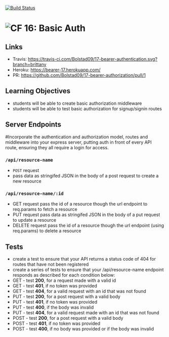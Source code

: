 [![Build Status](https://travis-ci.com/Bolstad09/16-basic-authentication.svg?branch=brittany)](https://travis-ci.com/Bolstad09/16-basic-authentication)

![CF](https://camo.githubusercontent.com/70edab54bba80edb7493cad3135e9606781cbb6b/687474703a2f2f692e696d6775722e636f6d2f377635415363382e706e67) 16: Basic Auth
===

## Links
  * Travis: https://travis-ci.com/Bolstad09/17-bearer-authentication.svg?branch=brittany
  * Heroku: https://bearer-17.herokuapp.com/
  * PR: https://github.com/Bolstad09/17-bearer-authorization/pull/1

## Learning Objectives  
* students will be able to create basic authorization middleware
* students will be able to test basic authorization for signup/signin routes

## Server Endpoints
#Incorporate the authentication and authorization model, routes and middleware into your express server, putting auth in front of every API route, ensuring they all require a login for access.

### `/api/resource-name`
* `POST` request
* pass data as stringifed JSON in the body of a post request to create a new resource

### `/api/resource-name/:id`
* GET request
pass the id of a resource though the url endpoint to req.params to fetch a resource
* PUT request
pass data as stringifed JSON in the body of a put request to update a resource
* DELETE request
pass the id of a resource though the url endpoint (using req.params) to delete a resource

## Tests
* create a test to ensure that your API returns a status code of 404 for routes that have not been registered
* create a series of tests to ensure that your /api/resource-name endpoint responds as described for each condition below:
* GET - test **200**, for a request made with a valid id
* GET - test **401**, if no token was provided
* GET - test **404**, for a valid request with an id that was not found
* PUT - test **200**, for a post request with a valid body
* PUT - test **401**, if no token was provided
* PUT - test **400**, if the body was invalid
* PUT - test **404**, for a valid request made with an id that was not found
* POST - test **200**, for a post request with a valid body
* POST - test **401**, if no token was provided
* POST - test **400**, if no body was provided or if the body was invalid